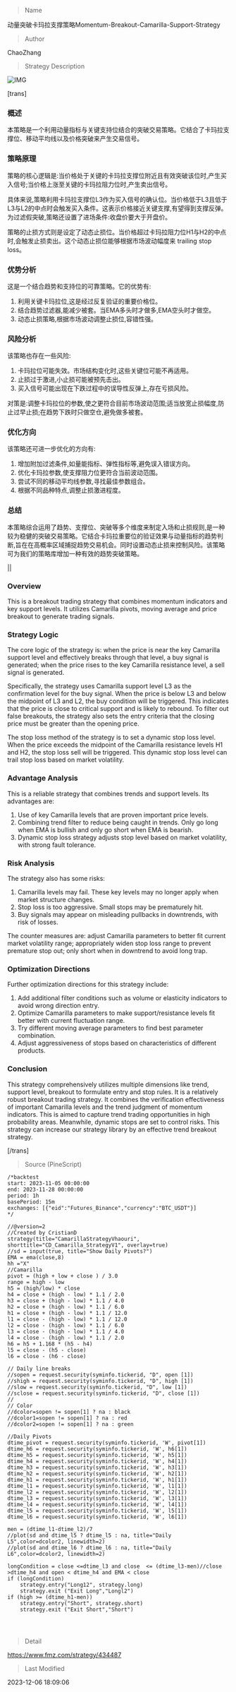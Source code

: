 
> Name

动量突破卡玛拉支撑策略Momentum-Breakout-Camarilla-Support-Strategy

> Author

ChaoZhang

> Strategy Description

![IMG](https://www.fmz.com/upload/asset/1f8f825fa93d95296d8.png)

[trans]

### 概述

本策略是一个利用动量指标与关键支持位结合的突破交易策略。它结合了卡玛拉支撑位、移动平均线以及价格突破来产生交易信号。

### 策略原理

策略的核心逻辑是:当价格处于关键的卡玛拉支撑位附近且有效突破该位时,产生买入信号;当价格上涨至关键的卡玛拉阻力位时,产生卖出信号。

具体来说,策略利用卡玛拉支撑位L3作为买入信号的确认位。当价格低于L3且低于L3与L2的中点时会触发买入条件。这表示价格接近关键支撑,有望得到支撑反弹。为过滤假突破,策略还设置了进场条件:收盘价要大于开盘价。

策略的止损方式则是设定了动态止损位。当价格超过卡玛拉阻力位H1与H2的中点时,会触发止损卖出。这个动态止损位能够根据市场波动幅度来 trailing stop loss。

### 优势分析

这是一个结合趋势和支持位的可靠策略。它的优势有:

1. 利用关键卡玛拉位,这是经过反复验证的重要价格位。
2. 结合趋势过滤器,能减少被套。当EMA多头时才做多,EMA空头时才做空。
3. 动态止损策略,根据市场波动调整止损位,容错性强。

### 风险分析

该策略也存在一些风险:

1. 卡玛拉位可能失效。市场结构变化时,这些关键位可能不再适用。
2. 止损过于激进,小止损可能被预先击出。
3. 买入信号可能出现在下跌过程中的误导性反弹上,存在亏损风险。

对策是:调整卡玛拉位的参数,使之更符合目前市场波动范围;适当放宽止损幅度,防止过早止损;在趋势下跌时只做空仓,避免做多被套。

### 优化方向  

该策略还可进一步优化的方向有:

1. 增加附加过滤条件,如量能指标、弹性指标等,避免误入错误方向。
2. 优化卡玛拉参数,使支撑阻力位更符合当前波动范围。
3. 尝试不同的移动平均线参数,寻找最佳参数组合。 
4. 根据不同品种特点,调整止损激进程度。

### 总结

本策略综合运用了趋势、支撑位、突破等多个维度来制定入场和止损规则,是一种较为稳健的突破交易策略。它结合卡玛拉重要位的验证效果与动量指标的趋势判断,旨在在高概率区域捕捉趋势交易机会。同时设置动态止损来控制风险。该策略可为我们的策略库增加一种有效的趋势突破策略。

||

### Overview  

This is a breakout trading strategy that combines momentum indicators and key support levels. It utilizes Camarilla pivots, moving average and price breakout to generate trading signals.  

### Strategy Logic  

The core logic of the strategy is: when the price is near the key Camarilla support level and effectively breaks through that level, a buy signal is generated; when the price rises to the key Camarilla resistance level, a sell signal is generated.   

Specifically, the strategy uses Camarilla support level L3 as the confirmation level for the buy signal. When the price is below L3 and below the midpoint of L3 and L2, the buy condition will be triggered. This indicates that the price is close to critical support and is likely to rebound. To filter out false breakouts, the strategy also sets the entry criteria that the closing price must be greater than the opening price.

The stop loss method of the strategy is to set a dynamic stop loss level. When the price exceeds the midpoint of the Camarilla resistance levels H1 and H2, the stop loss sell will be triggered. This dynamic stop loss level can trail stop loss based on market volatility.

### Advantage Analysis

This is a reliable strategy that combines trends and support levels. Its advantages are:  

1. Use of key Camarilla levels that are proven important price levels.  
2. Combining trend filter to reduce being caught in trends. Only go long when EMA is bullish and only go short when EMA is bearish.   
3. Dynamic stop loss strategy adjusts stop level based on market volatility, with strong fault tolerance.   

### Risk Analysis   

The strategy also has some risks:   

1. Camarilla levels may fail. These key levels may no longer apply when market structure changes. 
2. Stop loss is too aggressive. Small stops may be prematurely hit.  
3. Buy signals may appear on misleading pullbacks in downtrends, with risk of losses.   

The counter measures are: adjust Camarilla parameters to better fit current market volatility range; appropriately widen stop loss range to prevent premature stop out; only short when in downtrend to avoid long trap.

### Optimization Directions   

Further optimization directions for this strategy include:   

1. Add additional filter conditions such as volume or elasticity indicators to avoid wrong direction entry.   
2. Optimize Camarilla parameters to make support/resistance levels fit better with current fluctuation range.   
3. Try different moving average parameters to find best parameter combination.    
4. Adjust aggressiveness of stops based on characteristics of different products.  

### Conclusion   

This strategy comprehensively utilizes multiple dimensions like trend, support level, breakout to formulate entry and stop rules. It is a relatively robust breakout trading strategy. It combines the verification effectiveness of important Camarilla levels and the trend judgment of momentum indicators. This is aimed to capture trend trading opportunities in high probability areas. Meanwhile, dynamic stops are set to control risks. This strategy can increase our strategy library by an effective trend breakout strategy.  

[/trans]



> Source (PineScript)

``` pinescript
/*backtest
start: 2023-11-05 00:00:00
end: 2023-11-28 00:00:00
period: 1h
basePeriod: 15m
exchanges: [{"eid":"Futures_Binance","currency":"BTC_USDT"}]
*/

//@version=2
//Created by CristianD
strategy(title="CamarillaStrategyVhaouri", shorttitle="CD_Camarilla_StrategyV1", overlay=true) 
//sd = input(true, title="Show Daily Pivots?")
EMA = ema(close,8)
hh ="X"
//Camarilla
pivot = (high + low + close ) / 3.0 
range = high - low
h5 = (high/low) * close 
h4 = close + (high - low) * 1.1 / 2.0
h3 = close + (high - low) * 1.1 / 4.0
h2 = close + (high - low) * 1.1 / 6.0
h1 = close + (high - low) * 1.1 / 12.0
l1 = close - (high - low) * 1.1 / 12.0
l2 = close - (high - low) * 1.1 / 6.0
l3 = close - (high - low) * 1.1 / 4.0
l4 = close - (high - low) * 1.1 / 2.0
h6 = h5 + 1.168 * (h5 - h4) 
l5 = close - (h5 - close)
l6 = close - (h6 - close)

// Daily line breaks
//sopen = request.security(syminfo.tickerid, "D", open [1])
//shigh = request.security(syminfo.tickerid, "D", high [1])
//slow = request.security(syminfo.tickerid, "D", low [1])
//sclose = request.security(syminfo.tickerid, "D", close [1])
//
// Color
//dcolor=sopen != sopen[1] ? na : black
//dcolor1=sopen != sopen[1] ? na : red
//dcolor2=sopen != sopen[1] ? na : green

//Daily Pivots 
dtime_pivot = request.security(syminfo.tickerid, 'W', pivot[1]) 
dtime_h6 = request.security(syminfo.tickerid, 'W', h6[1]) 
dtime_h5 = request.security(syminfo.tickerid, 'W', h5[1]) 
dtime_h4 = request.security(syminfo.tickerid, 'W', h4[1]) 
dtime_h3 = request.security(syminfo.tickerid, 'W', h3[1]) 
dtime_h2 = request.security(syminfo.tickerid, 'W', h2[1]) 
dtime_h1 = request.security(syminfo.tickerid, 'W', h1[1]) 
dtime_l1 = request.security(syminfo.tickerid, 'W', l1[1]) 
dtime_l2 = request.security(syminfo.tickerid, 'W', l2[1]) 
dtime_l3 = request.security(syminfo.tickerid, 'W', l3[1]) 
dtime_l4 = request.security(syminfo.tickerid, 'W', l4[1]) 
dtime_l5 = request.security(syminfo.tickerid, 'W', l5[1]) 
dtime_l6 = request.security(syminfo.tickerid, 'W', l6[1]) 

men = (dtime_l1-dtime_l2)/7
//plot(sd and dtime_l5 ? dtime_l5 : na, title="Daily L5",color=dcolor2, linewidth=2)
//plot(sd and dtime_l6 ? dtime_l6 : na, title="Daily L6",color=dcolor2, linewidth=2)

longCondition = close <=dtime_l3 and close  <= (dtime_l3-men)//close >dtime_h4 and open < dtime_h4 and EMA < close
if (longCondition)
    strategy.entry("Long12", strategy.long)
    strategy.exit ("Exit Long","Longl2") 
if (high >= (dtime_h1-men))
    strategy.entry("Short", strategy.short)
    strategy.exit ("Exit Short","Short")
  

    

```

> Detail

https://www.fmz.com/strategy/434487

> Last Modified

2023-12-06 18:09:06
